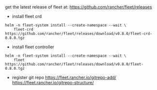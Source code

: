 get the latest release of fleet at:
https://github.com/rancher/fleet/releases

* install fleet crd
```
helm -n fleet-system install --create-namespace --wait \
    fleet-crd https://github.com/rancher/fleet/releases/download/v0.8.0/fleet-crd-0.8.0.tgz
```

* install fleet controller
```
helm -n fleet-system install --create-namespace --wait \
    fleet https://github.com/rancher/fleet/releases/download/v0.8.0/fleet-0.8.0.tgz
```

* register git repo
https://fleet.rancher.io/gitrepo-add/
https://fleet.rancher.io/gitrepo-structure/
